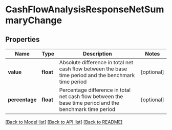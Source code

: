 # CashFlowAnalysisResponseNetSummaryChange

## Properties
Name | Type | Description | Notes
------------ | ------------- | ------------- | -------------
**value** | **float** | Absolute difference in total net cash flow between the base time period and the benchmark time period | [optional] 
**percentage** | **float** | Percentage difference in total net cash flow between the base time period and the benchmark time period | [optional] 

[[Back to Model list]](../README.md#documentation-for-models) [[Back to API list]](../README.md#documentation-for-api-endpoints) [[Back to README]](../README.md)


